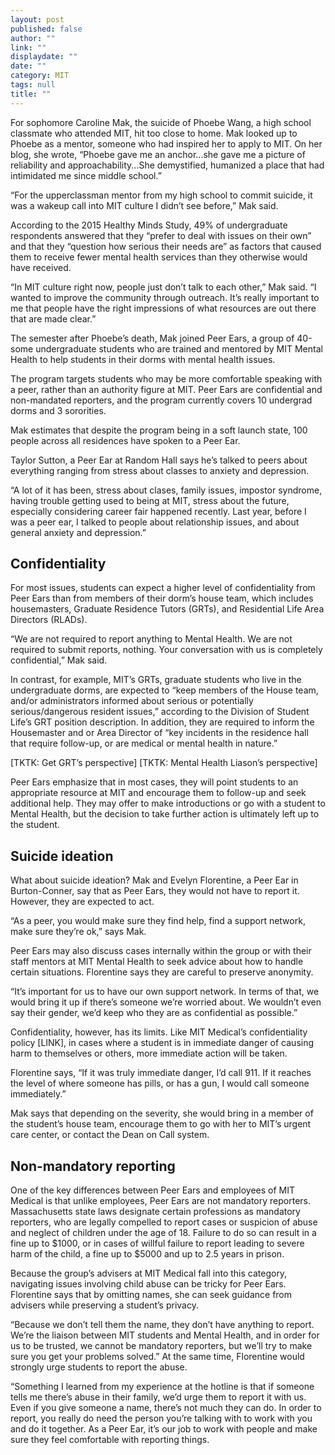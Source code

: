 ```yaml
---
layout: post
published: false
author: ""
link: ""
displaydate: ""
date: ""
category: MIT
tags: null
title: ""
---
```


For sophomore Caroline Mak, the suicide of Phoebe Wang, a high school classmate who attended MIT, hit too close to home. Mak looked up to Phoebe as a mentor, someone who had inspired her to apply to MIT. On her blog, she wrote, “Phoebe gave me an anchor...she gave me a picture of reliability and approachability...She demystified, humanized a place that had intimidated me since middle school.”

 “For the upperclassman mentor from my high school to commit suicide, it was a wakeup call into MIT culture I didn’t see before,” Mak said.

According to the 2015 Healthy Minds Study, 49% of undergraduate respondents answered that they “prefer to deal with issues on their own” and that they “question how serious their needs are” as factors that caused them to receive fewer mental health services than they otherwise would have received. 

“In MIT culture right now, people just don’t talk to each other,” Mak said. “I wanted to improve the community through outreach. It’s really important to me that people have the right impressions of what resources are out there that are made clear.”

The semester after Phoebe’s death, Mak joined Peer Ears, a group of 40-some undergraduate students who are trained and mentored by MIT Mental Health to help students in their dorms with mental health issues. 

The program targets students who may be more comfortable speaking with a peer, rather than an authority figure at MIT. Peer Ears are confidential and non-mandated reporters, and the program currently covers 10 undergrad dorms and 3 sororities. 

Mak estimates that despite the program being in a soft launch state, 100 people across all residences have spoken to a Peer Ear. 

Taylor Sutton, a Peer Ear at Random Hall says he’s talked to peers about everything ranging from stress about classes to anxiety and depression. 
 
“A lot of it has been, stress about clases, family issues, impostor syndrome, having trouble getting used to being at MIT, stress about the future, especially considering career fair happened recently. Last year, before I was a peer ear, I talked to people about relationship issues, and about general anxiety and depression.”

## Confidentiality
For most issues, students can expect a higher level of confidentiality from Peer Ears than from members of their dorm’s house team, which includes housemasters, Graduate Residence Tutors (GRTs), and Residential Life Area Directors (RLADs).

“We are not required to report anything to Mental Health. We are not required to submit reports, nothing. Your conversation with us is completely confidential,” Mak said.

In contrast, for example, MIT’s GRTs, graduate students who live in the undergraduate dorms, are expected to “keep members of the House team, and/or administrators informed about serious or potentially serious/dangerous resident issues,” according to the Division of Student Life’s GRT position description. In addition, they are required to inform the Housemaster and or Area Director of “key incidents in the residence hall that require follow-up, or are medical or mental health in nature.”

[TKTK: Get GRT’s perspective]
[TKTK: Mental Health Liason’s perspective]

Peer Ears emphasize that in most cases, they will point students to an appropriate resource at MIT and encourage them to follow-up and seek additional help. They may offer to make introductions or go with a student to Mental Health, but the decision to take further action is ultimately left up to the student.

## Suicide ideation
What about suicide ideation? Mak and Evelyn Florentine, a Peer Ear in Burton-Conner, say that as Peer Ears, they would not have to report it. However, they are expected to act.

“As a peer, you would make sure they find help, find a support network, make sure they’re ok,” says Mak.

Peer Ears may also discuss cases internally within the group or with their staff mentors at MIT Mental Health to seek advice about how to handle certain situations.  Florentine says they are careful to preserve anonymity.

“It’s important for us to have our own support network. In terms of that, we would bring it up if there’s someone we’re worried about. We wouldn’t even say their gender, we’d keep who they are as confidential as possible.”

Confidentiality, however, has its limits. Like MIT Medical’s confidentiality policy [LINK], in cases where a student is in immediate danger of causing harm to themselves or others, more immediate action will be taken.

Florentine says, “If it was truly immediate danger, I’d call 911. If it reaches the level of where someone has pills, or has a gun, I would call someone immediately.”

Mak says that depending on the severity, she would bring in a member of the student’s house team, encourage them to go with her to MIT’s urgent care center, or contact the Dean on Call system.

## Non-mandatory reporting
One of the key differences between Peer Ears and employees of MIT Medical is that unlike employees, Peer Ears are not mandatory reporters. Massachusetts state laws designate certain professions as mandatory reporters, who are legally compelled to report cases or suspicion of abuse and neglect of children under the age of 18. Failure to do so can result in a fine up to $1000, or in cases of willful failure to report leading to severe harm of the child, a fine up to $5000 and up to 2.5 years in prison.

Because the group’s advisers at MIT Medical fall into this category, navigating issues involving child abuse can be tricky for Peer Ears. Florentine says that by omitting names, she can seek guidance from advisers while preserving a student’s privacy. 

“Because we don’t tell them the name, they don’t have anything to report. We’re the liaison between MIT students and Mental Health, and in order for us to be trusted, we cannot be mandatory reporters, but we’ll try to make sure you get your problems solved.”
At the same time, Florentine would strongly urge students to report the abuse. 

“Something I learned from my experience at the hotline is that if someone tells me there’s abuse in their family, we’d urge them to report it with us. Even if you give someone a name, there’s not much they can do. In order to report, you really do need the person you’re talking with to work with you and do it together. As a Peer Ear, it’s our job to work with people and make sure they feel comfortable with reporting things. 

